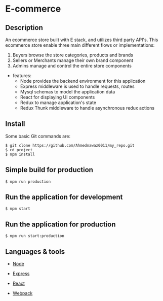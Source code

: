 # E-commerce

## Description

An ecommerce store built with E stack, and utilizes third party API's. This ecommerce store enable three main different flows or implementations:

1. Buyers browse the store categories, products and brands
2. Sellers or Merchants manage their own brand component
3. Admins manage and control the entire store components 


* features:
  * Node provides the backend environment for this application
  * Express middleware is used to handle requests, routes
  * Mysql schemas to model the application data
  * React for displaying UI components
  * Redux to manage application's state
  * Redux Thunk middleware to handle asynchronous redux actions



## Install

Some basic Git commands are:

```
$ git clone https://github.com/Ahmednawaz0011/my_repo.git
$ cd project
$ npm install
```


## Simple build for production

```
$ npm run production
```

## Run the application for development

```
$ npm start
```

## Run the application for production

```
$ npm run start:production
```


## Languages & tools

- [Node](https://nodejs.org/en/)

- [Express](https://expressjs.com/)

- [React](https://reactjs.org/)

- [Webpack](https://webpack.js.org/)

